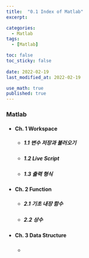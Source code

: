 ```yaml
---
title:  "0.1 Index of Matlab"
excerpt: 

categories:
  - Matlab
tags:
  - [Matlab]

toc: false
toc_sticky: false
 
date: 2022-02-19
last_modified_at: 2022-02-19

use_math: true
published: true
---
```


### Matlab
- #### Ch. 1 Workspace
  - ##### 1.1 변수 저장과 불러오기
  - ##### 1.2 Live Script
  - ##### 1.3 출력 형식

- #### Ch. 2 Function
  - ##### 2.1 기초 내장 함수
  - ##### 2.2 상수

- #### Ch. 3 Data Structure
  - #####